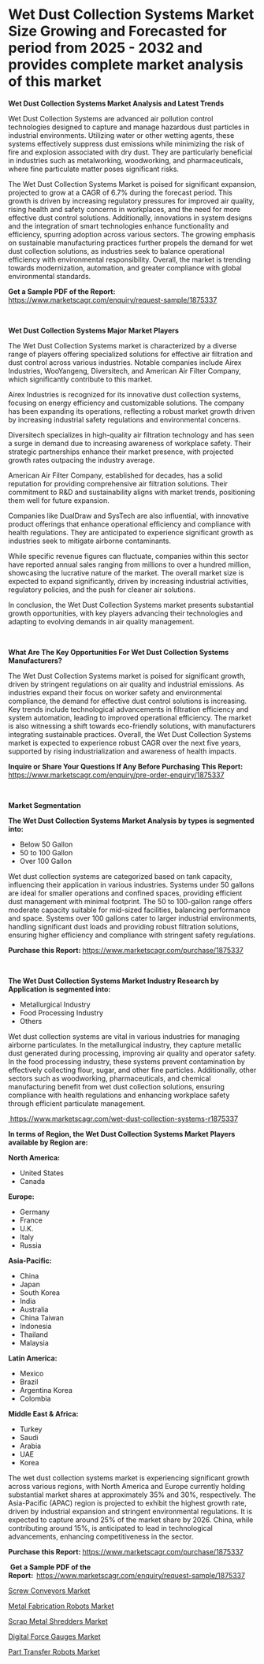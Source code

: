 <p><h1>Wet Dust Collection Systems Market Size Growing and Forecasted for period from 2025 - 2032 and provides complete market analysis of this market</h1></p><p><strong>Wet Dust Collection Systems Market Analysis and Latest Trends</strong></p>
<p><p>Wet Dust Collection Systems are advanced air pollution control technologies designed to capture and manage hazardous dust particles in industrial environments. Utilizing water or other wetting agents, these systems effectively suppress dust emissions while minimizing the risk of fire and explosion associated with dry dust. They are particularly beneficial in industries such as metalworking, woodworking, and pharmaceuticals, where fine particulate matter poses significant risks.</p><p>The Wet Dust Collection Systems Market is poised for significant expansion, projected to grow at a CAGR of 6.7% during the forecast period. This growth is driven by increasing regulatory pressures for improved air quality, rising health and safety concerns in workplaces, and the need for more effective dust control solutions. Additionally, innovations in system designs and the integration of smart technologies enhance functionality and efficiency, spurring adoption across various sectors. The growing emphasis on sustainable manufacturing practices further propels the demand for wet dust collection solutions, as industries seek to balance operational efficiency with environmental responsibility. Overall, the market is trending towards modernization, automation, and greater compliance with global environmental standards.</p></p>
<p><strong>Get a Sample PDF of the Report:&nbsp;</strong> <a href="https://www.marketscagr.com/enquiry/request-sample/1875337?utm_campaign=2004&utm_medium=2&utm_source=Github&utm_content=ia&utm_term=11042025&utm_id=wet-dust-collection-systems">https://www.marketscagr.com/enquiry/request-sample/1875337</a></p>
<p>&nbsp;</p>
<p><strong>Wet Dust Collection Systems Major Market Players</strong></p>
<p><p>The Wet Dust Collection Systems market is characterized by a diverse range of players offering specialized solutions for effective air filtration and dust control across various industries. Notable companies include Airex Industries, WooYangeng, Diversitech, and American Air Filter Company, which significantly contribute to this market.</p><p>Airex Industries is recognized for its innovative dust collection systems, focusing on energy efficiency and customizable solutions. The company has been expanding its operations, reflecting a robust market growth driven by increasing industrial safety regulations and environmental concerns. </p><p>Diversitech specializes in high-quality air filtration technology and has seen a surge in demand due to increasing awareness of workplace safety. Their strategic partnerships enhance their market presence, with projected growth rates outpacing the industry average.</p><p>American Air Filter Company, established for decades, has a solid reputation for providing comprehensive air filtration solutions. Their commitment to R&D and sustainability aligns with market trends, positioning them well for future expansion.</p><p>Companies like DualDraw and SysTech are also influential, with innovative product offerings that enhance operational efficiency and compliance with health regulations. They are anticipated to experience significant growth as industries seek to mitigate airborne contaminants.</p><p>While specific revenue figures can fluctuate, companies within this sector have reported annual sales ranging from millions to over a hundred million, showcasing the lucrative nature of the market. The overall market size is expected to expand significantly, driven by increasing industrial activities, regulatory policies, and the push for cleaner air solutions.</p><p>In conclusion, the Wet Dust Collection Systems market presents substantial growth opportunities, with key players advancing their technologies and adapting to evolving demands in air quality management.</p></p>
<p>&nbsp;</p>
<p><strong>What Are The Key Opportunities For Wet Dust Collection Systems Manufacturers?</strong></p>
<p><p>The Wet Dust Collection Systems market is poised for significant growth, driven by stringent regulations on air quality and industrial emissions. As industries expand their focus on worker safety and environmental compliance, the demand for effective dust control solutions is increasing. Key trends include technological advancements in filtration efficiency and system automation, leading to improved operational efficiency. The market is also witnessing a shift towards eco-friendly solutions, with manufacturers integrating sustainable practices. Overall, the Wet Dust Collection Systems market is expected to experience robust CAGR over the next five years, supported by rising industrialization and awareness of health impacts.</p></p>
<p><strong>Inquire or Share Your Questions If Any Before Purchasing This Report:</strong> <a href="https://www.marketscagr.com/enquiry/pre-order-enquiry/1875337?utm_campaign=2004&utm_medium=2&utm_source=Github&utm_content=ia&utm_term=11042025&utm_id=wet-dust-collection-systems">https://www.marketscagr.com/enquiry/pre-order-enquiry/1875337</a></p>
<p>&nbsp;</p>
<p><strong>Market Segmentation</strong></p>
<p><strong>The Wet Dust Collection Systems Market Analysis by types is segmented into:</strong></p>
<p><ul><li>Below 50 Gallon</li><li>50 to 100 Gallon</li><li>Over 100 Gallon</li></ul></p>
<p><p>Wet dust collection systems are categorized based on tank capacity, influencing their application in various industries. Systems under 50 gallons are ideal for smaller operations and confined spaces, providing efficient dust management with minimal footprint. The 50 to 100-gallon range offers moderate capacity suitable for mid-sized facilities, balancing performance and space. Systems over 100 gallons cater to larger industrial environments, handling significant dust loads and providing robust filtration solutions, ensuring higher efficiency and compliance with stringent safety regulations.</p></p>
<p><strong>Purchase this Report:&nbsp;</strong><a href="https://www.marketscagr.com/purchase/1875337?utm_campaign=2004&utm_medium=2&utm_source=Github&utm_content=ia&utm_term=11042025&utm_id=wet-dust-collection-systems">https://www.marketscagr.com/purchase/1875337</a></p>
<p>&nbsp;</p>
<p><strong>The Wet Dust Collection Systems Market Industry Research by Application is segmented into:</strong></p>
<p><ul><li>Metallurgical Industry</li><li>Food Processing Industry</li><li>Others</li></ul></p>
<p><p>Wet dust collection systems are vital in various industries for managing airborne particulates. In the metallurgical industry, they capture metallic dust generated during processing, improving air quality and operator safety. In the food processing industry, these systems prevent contamination by effectively collecting flour, sugar, and other fine particles. Additionally, other sectors such as woodworking, pharmaceuticals, and chemical manufacturing benefit from wet dust collection solutions, ensuring compliance with health regulations and enhancing workplace safety through efficient particulate management.</p></p>
<p><a href="https://www.marketscagr.com/wet-dust-collection-systems-r1875337?utm_campaign=2004&utm_medium=2&utm_source=Github&utm_content=ia&utm_term=11042025&utm_id=wet-dust-collection-systems">&nbsp;https://www.marketscagr.com/wet-dust-collection-systems-r1875337</a></p>
<p><strong>In terms of Region, the Wet Dust Collection Systems Market Players available by Region are:</strong></p>
<p>
    <p> <strong> North America: </strong>
        <ul>
            <li>United States</li>
            <li>Canada</li>
        </ul>
        </p> 
    <p> <strong> Europe: </strong>
        <ul>
            <li>Germany</li>
            <li>France</li>
            <li>U.K.</li>
            <li>Italy</li>
            <li>Russia</li>
        </ul>
        </p> 
    <p> <strong> Asia-Pacific: </strong>
        <ul>
            <li>China</li>
            <li>Japan</li>
            <li>South Korea</li>
            <li>India</li>
            <li>Australia</li>
            <li>China Taiwan</li>
            <li>Indonesia</li>
            <li>Thailand</li>
            <li>Malaysia</li>
        </ul>
        </p> 
    <p> <strong> Latin America: </strong>
        <ul>
            <li>Mexico</li>
            <li>Brazil</li>
            <li>Argentina Korea</li>
            <li>Colombia</li>
        </ul>
        </p> 
    <p> <strong> Middle East & Africa: </strong>
        <ul>
            <li>Turkey</li>
            <li>Saudi</li>
            <li>Arabia</li>
            <li>UAE</li>
            <li>Korea</li>
        </ul>
    </p>
    </p>
<p><p>The wet dust collection systems market is experiencing significant growth across various regions, with North America and Europe currently holding substantial market shares at approximately 35% and 30%, respectively. The Asia-Pacific (APAC) region is projected to exhibit the highest growth rate, driven by industrial expansion and stringent environmental regulations. It is expected to capture around 25% of the market share by 2026. China, while contributing around 15%, is anticipated to lead in technological advancements, enhancing competitiveness in the sector.</p></p>
<p><strong>Purchase this Report: </strong><a href="https://www.marketscagr.com/purchase/1875337?utm_campaign=2004&utm_medium=2&utm_source=Github&utm_content=ia&utm_term=11042025&utm_id=wet-dust-collection-systems">https://www.marketscagr.com/purchase/1875337</a></p>
<p>&nbsp;<strong>Get a Sample PDF of the Report:&nbsp;&nbsp;</strong><a href="https://www.marketscagr.com/enquiry/request-sample/1875337?utm_campaign=2004&utm_medium=2&utm_source=Github&utm_content=ia&utm_term=11042025&utm_id=wet-dust-collection-systems">https://www.marketscagr.com/enquiry/request-sample/1875337</a></p>
<p><strong></strong></p>
<p><p><a href="https://github.com/meuskocov/Market-Research-Report-List-1/blob/main/screw-conveyors-market.md?utm_campaign=2004&utm_medium=2&utm_source=Github&utm_content=ia&utm_term=11042025&utm_id=wet-dust-collection-systems">Screw Conveyors Market</a></p><p><a href="https://github.com/raeezkenedz/Market-Research-Report-List-1/blob/main/metal-fabrication-robots-market.md?utm_campaign=2004&utm_medium=2&utm_source=Github&utm_content=ia&utm_term=11042025&utm_id=wet-dust-collection-systems">Metal Fabrication Robots Market</a></p><p><a href="https://github.com/elitasvimal/Market-Research-Report-List-1/blob/main/scrap-metal-shredders-market.md?utm_campaign=2004&utm_medium=2&utm_source=Github&utm_content=ia&utm_term=11042025&utm_id=wet-dust-collection-systems">Scrap Metal Shredders Market</a></p><p><a href="https://github.com/cheryjhonson/Market-Research-Report-List-1/blob/main/digital-force-gauges-market.md?utm_campaign=2004&utm_medium=2&utm_source=Github&utm_content=ia&utm_term=11042025&utm_id=wet-dust-collection-systems">Digital Force Gauges Market</a></p><p><a href="https://github.com/pelahotayabe/Market-Research-Report-List-1/blob/main/part-transfer-robots-market.md?utm_campaign=2004&utm_medium=2&utm_source=Github&utm_content=ia&utm_term=11042025&utm_id=wet-dust-collection-systems">Part Transfer Robots Market</a></p></p>